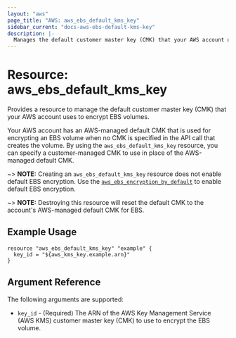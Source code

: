 ```yaml
---
layout: "aws"
page_title: "AWS: aws_ebs_default_kms_key"
sidebar_current: "docs-aws-ebs-default-kms-key"
description: |-
  Manages the default customer master key (CMK) that your AWS account uses to encrypt EBS volumes.
---
```


# Resource: aws_ebs_default_kms_key

Provides a resource to manage the default customer master key (CMK) that your AWS account uses to encrypt EBS volumes.

Your AWS account has an AWS-managed default CMK that is used for encrypting an EBS volume when no CMK is specified in the API call that creates the volume.
By using the `aws_ebs_default_kms_key` resource, you can specify a customer-managed CMK to use in place of the AWS-managed default CMK.

~> **NOTE:** Creating an `aws_ebs_default_kms_key` resource does not enable default EBS encryption. Use the [`aws_ebs_encryption_by_default`](ebs_encryption_by_default.html) to enable default EBS encryption.

~> **NOTE:** Destroying this resource will reset the default CMK to the account's AWS-managed default CMK for EBS.

## Example Usage

```hcl
resource "aws_ebs_default_kms_key" "example" {
  key_id = "${aws_kms_key.example.arn}"
}
```

## Argument Reference

The following arguments are supported:

* `key_id` - (Required) The ARN of the AWS Key Management Service (AWS KMS) customer master key (CMK) to use to encrypt the EBS volume.

